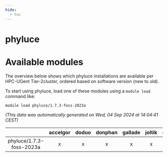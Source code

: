 ```yaml
---
hide:
  - toc
---
```


phyluce
=======

# Available modules


The overview below shows which phyluce installations are available per HPC-UGent Tier-2cluster, ordered based on software version (new to old).

To start using phyluce, load one of these modules using a `module load` command like:

```shell
module load phyluce/1.7.3-foss-2023a
```

*(This data was automatically generated on Wed, 04 Sep 2024 at 14:04:41 CEST)*  

| |accelgor|doduo|donphan|gallade|joltik|shinx|skitty|
| :---: | :---: | :---: | :---: | :---: | :---: | :---: | :---: |
|phyluce/1.7.3-foss-2023a|x|x|x|x|x|-|x|
